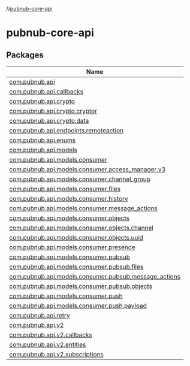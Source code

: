 //[pubnub-core-api](index.md)

# pubnub-core-api

## Packages

| Name |
|---|
| [com.pubnub.api](pubnub-core-api/com.pubnub.api/index.md) |
| [com.pubnub.api.callbacks](pubnub-core-api/com.pubnub.api.callbacks/index.md) |
| [com.pubnub.api.crypto](pubnub-core-api/com.pubnub.api.crypto/index.md) |
| [com.pubnub.api.crypto.cryptor](pubnub-core-api/com.pubnub.api.crypto.cryptor/index.md) |
| [com.pubnub.api.crypto.data](pubnub-core-api/com.pubnub.api.crypto.data/index.md) |
| [com.pubnub.api.endpoints.remoteaction](pubnub-core-api/com.pubnub.api.endpoints.remoteaction/index.md) |
| [com.pubnub.api.enums](pubnub-core-api/com.pubnub.api.enums/index.md) |
| [com.pubnub.api.models](pubnub-core-api/com.pubnub.api.models/index.md) |
| [com.pubnub.api.models.consumer](pubnub-core-api/com.pubnub.api.models.consumer/index.md) |
| [com.pubnub.api.models.consumer.access_manager.v3](pubnub-core-api/com.pubnub.api.models.consumer.access_manager.v3/index.md) |
| [com.pubnub.api.models.consumer.channel_group](pubnub-core-api/com.pubnub.api.models.consumer.channel_group/index.md) |
| [com.pubnub.api.models.consumer.files](pubnub-core-api/com.pubnub.api.models.consumer.files/index.md) |
| [com.pubnub.api.models.consumer.history](pubnub-core-api/com.pubnub.api.models.consumer.history/index.md) |
| [com.pubnub.api.models.consumer.message_actions](pubnub-core-api/com.pubnub.api.models.consumer.message_actions/index.md) |
| [com.pubnub.api.models.consumer.objects](pubnub-core-api/com.pubnub.api.models.consumer.objects/index.md) |
| [com.pubnub.api.models.consumer.objects.channel](pubnub-core-api/com.pubnub.api.models.consumer.objects.channel/index.md) |
| [com.pubnub.api.models.consumer.objects.uuid](pubnub-core-api/com.pubnub.api.models.consumer.objects.uuid/index.md) |
| [com.pubnub.api.models.consumer.presence](pubnub-core-api/com.pubnub.api.models.consumer.presence/index.md) |
| [com.pubnub.api.models.consumer.pubsub](pubnub-core-api/com.pubnub.api.models.consumer.pubsub/index.md) |
| [com.pubnub.api.models.consumer.pubsub.files](pubnub-core-api/com.pubnub.api.models.consumer.pubsub.files/index.md) |
| [com.pubnub.api.models.consumer.pubsub.message_actions](pubnub-core-api/com.pubnub.api.models.consumer.pubsub.message_actions/index.md) |
| [com.pubnub.api.models.consumer.pubsub.objects](pubnub-core-api/com.pubnub.api.models.consumer.pubsub.objects/index.md) |
| [com.pubnub.api.models.consumer.push](pubnub-core-api/com.pubnub.api.models.consumer.push/index.md) |
| [com.pubnub.api.models.consumer.push.payload](pubnub-core-api/com.pubnub.api.models.consumer.push.payload/index.md) |
| [com.pubnub.api.retry](pubnub-core-api/com.pubnub.api.retry/index.md) |
| [com.pubnub.api.v2](pubnub-core-api/com.pubnub.api.v2/index.md) |
| [com.pubnub.api.v2.callbacks](pubnub-core-api/com.pubnub.api.v2.callbacks/index.md) |
| [com.pubnub.api.v2.entities](pubnub-core-api/com.pubnub.api.v2.entities/index.md) |
| [com.pubnub.api.v2.subscriptions](pubnub-core-api/com.pubnub.api.v2.subscriptions/index.md) |
